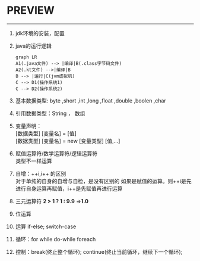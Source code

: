 # PREVIEW

---

1. jdk环境的安装，配置
2. java的运行逻辑

    ```mermaid
    graph LR
    A1(.java文件) --> |编译|B(.class字节码文件)
    A2(.kt文件) -->|编译|B
    B --> |运行|C(jvm虚拟机)
    C --> D1(操作系统1)
    C --> D2(操作系统2)
    ```

3. 基本数据类型: byte ,short ,int ,long ,float ,double ,boolen ,char
4. 引用数据类型：String ， 数组
5. 变量声明：<br>
    [数据类型] [变量名] = [值] <br>
    [数据类型] [变量名] = new [变量类型] [值,...]

6. 赋值运算符/数学运算符/逻辑运算符<br>
    类型不一样运算
7. 自增：++i,i++ 的区别<br>
   对于单纯的自身的自增与自检，是没有区别的
   如果是赋值的运算。则++i是先进行自身运算再赋值，i++是先赋值再进行运算
8. 三元运算符  **2 > 1 ? 1 : 9.9** =>**1.0**
9. 位运算
10. 运算 if-else; switch-case
11. 循环：for while do-while foreach
12. 控制：break(终止整个循环); continue(终止当前循环，继续下一个循环);